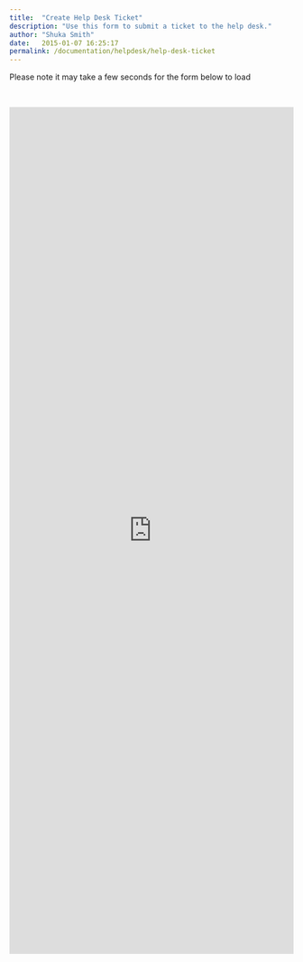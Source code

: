 ```yaml
---
title:  "Create Help Desk Ticket"
description: "Use this form to submit a ticket to the help desk."
author: "Shuka Smith"
date:   2015-01-07 16:25:17
permalink: /documentation/helpdesk/help-desk-ticket
---
```

<!-- <p>To see your open tickets, log on to our Zendesk site at <a class="external-link" href="http://support.caes.ucdavis.edu/" target="_self" title="">http://support.caes.ucdavis.edu/</a></p> -->
<p>Please note it may take a few seconds for the form below to load</p>
<br/>
<p><iframe frameborder="0" height="1500px" scrolling="yes" src="https://secure.caes.ucdavis.edu/help/Ticket/SubmitRedirect" width="100%"></iframe></p>
